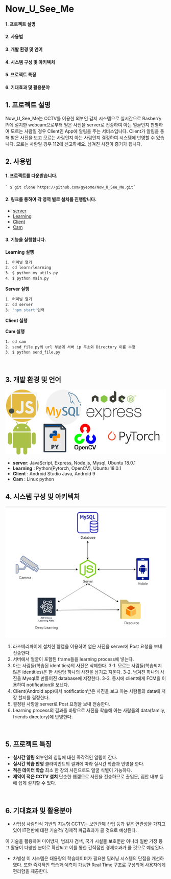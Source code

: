 # Now_U_See_Me

#### 1. 프로젝트 설명  

#### 2. 사용법

#### 3. 개발 환경 및 언어 

#### 4. 시스템 구성 및 아키텍처 

#### 5. 프로젝트 특징

#### 6. 기대효과 및 활용분야  



## 1. 프로젝트 설명

Now_U_See_Me는 CCTV를 이용한 외부인 감지 시스템으로 실시간으로 Rasberry Pi에 설치한 webcam으로부터 얻은 사진을 server로 전송하여 아는 얼굴인지 판별하여 모르는 사람일 경우 Client인 App에 알림을 주는 서비스입니다.  Client가 알림을 통해 받은 사진을 보고 모르는 사람인지 아는 사람인지 결정하여 시스템에 반영할 수 있습니다. 모르는 사람일 경우 112에 신고하세요. 남겨진 사진이 증거가 됩니다.
<br>

## 2. 사용법

#### 1. 프로젝트를 다운받습니다.

```
` $ git clone https://github.com/gyeomo/Now_U_See_Me.git`
```

#### 2. 링크를 통하여 각 영역 별로 설치를 진행합니다.

- [server](https://github.com/gyeomo/Now_U_See_Me/tree/master/server)
- [Learning](https://github.com/gyeomo/Now_U_See_Me/tree/master/learn) 
- [Client](https://github.com/gyeomo/Now_U_See_Me/tree/master/mobile)
- [Cam](https://github.com/gyeomo/Now_U_See_Me/tree/master/cam) 

#### 3. 기능을 실행합니다.

**Learning 실행**

```bash
1. 터미널 열기
2. cd learn/learning
3. $ python my_utils.py
4. $ python main.py
```

**Server 실행**

```bash
1. 터미널 열기  
2. cd server
3. 'npm start'입력
```

**Client 실행**

**Cam 실행**

```bash
1. cd cam
2. send_file.py의 url 부분에 서버 ip 주소와 Directory 이름 수정
3. $ python send_file.py
```
<br>

## 3. 개발 환경 및 언어

<img src="/descript_image/language.png">  

- **server**: JavaScript, Express, Node.js, Mysql, Ubuntu 18.0.1  
- **Learning** : Python(Pytorch, OpenCV), Ubuntu 18.0.1  
- **Client** : Android Studio Java, Android 9  
- **Cam** : Linux python
  <br>

## 4. 시스템 구성 및 아키텍처

<img src="/descript_image/System_Structure.png">  

1. 라즈베리파이에 설치한 웹캠을 이용하여 얻은 사진을 server에 Post 요청을 보내 전송한다. 
2. 서버에서 얼굴이 포함된 frame들을 learning process에 넣는다.
3. 아는 사람들(학습된 identities)의 사진은 삭제한다.
   3-1. 모르는 사람들(학습되지 않은 identities)은 한 사람당 하나의 사진을 남기고 지운다.
   3-2. 남겨진 하나의 사진을  Mysql로 만들어진 database에 저장한다.
   3-3. 동시에 client에게 FCM을 이용하여 notification을 보낸다.
4. Client(Android app)에서 notification받은 사진을 보고 아는 사람들의 data에 저장 할지를 결정한다.
5. 결정된 사항을 server로 Post 요청을 보내 전송한다.
6. Learning process의 결과를 바탕으로 사진을 학습해 아는 사람들의 data(family, friends directory)에 반영한다.
 <br>

## 5. 프로젝트 특징

- **실시간 알림** 외부인의 침입에 대한 즉각적인 알림이 간다.  
- **실시간 학습 반영** 클라이언트의 결과에 따라 실시간 학습과 반영을 한다.  
- **적은 데이터 학습** 최소 한 장의 사진으로도 얼굴 식별이 가능하다.  
- **제약이 적은 CCTV 설치** 단순한 웹캠으로 사진을 전송하므로 출입문, 집안 내부 등에 쉽게 설치할 수 있다.  
 <br>
 
## 6. 기대효과 및 활용분야
  
- 사업성
사람인식 기반의 지능형 CCTV는 보안관제 산업 등과 깊은 연관성을 가지고 있어 IT전반에 대한 기술적/ 경제적 파급효과가 클 것으로 예상된다. 

이 기술을 활용하여 미아방지, 범죄자 검색, 국가 시설물 보호뿐만 아니라 일반 가정 등 그 활용이 다양한 분야로 확산되고 이를 통한 간적접인 경제효과가 클 것으로 예상된다.
<br>  
  
- 차별성
 이 시스템은 대용량의 학습데이터가 필요한 딥러닝 시스템의 단점을 개선하였다. 또한 즉각적인 학습과 예측이 가능한 Real Time  구조로 구성되어 사용자에게 편리함을 제공한다.
